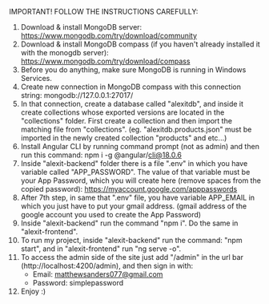 IMPORTANT! FOLLOW THE INSTRUCTIONS CAREFULLY:

1) Download & install MongoDB server: https://www.mongodb.com/try/download/community
2) Download & install MongoDB compass (if you haven't already installed it with the monogdb server): https://www.mongodb.com/try/download/compass
3) Before you do anything, make sure MongoDB is running in Windows Services.
4) Create new connection in MongoDB compass with this connection string: mongodb://127.0.0.1:27017/
5) In that connection, create a database called "alexitdb", and inside it create collections whose exported versions are located in the "collections" folder. First create a collection and then import the matching file from "collections". (eg. "alexitdb.products.json" must be imported in the newly created collection "products" and etc...)
6) Install Angular CLI by running command prompt (not as admin) and then run this command: npm i -g @angular/cli@18.0.6
7) Inside "alexit-backend" folder there is a file ".env" in which you have variable called "APP_PASSWORD". The value of that variable must be your App Password, which you will create here (remove spaces from the copied password): https://myaccount.google.com/apppasswords
8) After 7th step, in same that ".env" file, you have variable APP_EMAIL in which you just have to put your gmail address. (gmail address of the google account you used to create the App Password)
9) Inside "alexit-backend" run the command "npm i". Do the same in "alexit-frontend".
10) To run my project, inside "alexit-backend" run the command: "npm start", and in "alexit-frontend" run "ng serve -o".
11) To access the admin side of the site just add "/admin" in the url bar (http://localhost:4200/admin), and then sign in with:
    - Email: matthewsanders077@gmail.com
    - Password: simplepassword
12) Enjoy :)
